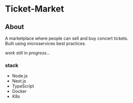 # Ticket-Market

## About
A marketplace where people can sell and buy concert tickets.  
Built using microservices best practices.

_work still in progress..._

### stack
* Node.js
* Next.js
* TypeScript
* Docker
* K8s


